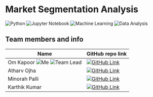 # Market Segmentation Analysis
![Python](https://img.shields.io/badge/python-3670A0?style=for-the-badge&logo=python&logoColor=ffdd54)
![Jupyter Notebook](https://img.shields.io/badge/jupyter-%23FA0F00.svg?style=for-the-badge&logo=jupyter&logoColor=white)
![Machine Learning](https://img.shields.io/badge/Machine_Learning-blue?style=for-the-badge)
![Data Analysis](https://img.shields.io/badge/Data_Analysis-red?style=for-the-badge)

## Team members and info
|Name|GitHub repo link|
|--|--|
|Om Kapoor ![Me](https://img.shields.io/badge/Me-green) ![Team Lead](https://img.shields.io/badge/Team_Lead-red) | [![GitHub Link](https://img.shields.io/badge/GitHub-Link-blue?logo=github&logoColor=white)](https://github.com/Adhiban1/Market-Segmentation-Analysis](https://github.com/Om-Kapoor/Market_Segmentation_Analysis.git)) |
|Atharv Ojha | [![GitHub Link](https://img.shields.io/badge/GitHub-Link-blue?logo=github&logoColor=white)](https://github.com/Venkatapranay/Feynn_labs](https://github.com/Atharvojha/McD-Case-Study)) |
|Minorah Palli | [![GitHub Link](https://img.shields.io/badge/GitHub-Link-blue?logo=github&logoColor=white)](https://github.com/MalayVyas/Feynn_Labs](https://github.com/Minorah-7/project-2-feynn-labs-)) |
|Karthik Kumar | [![GitHub Link](https://img.shields.io/badge/GitHub-Link-blue?logo=github&logoColor=white)](https://github.com/ShreyashChacharkar/Market_segmentation) |
